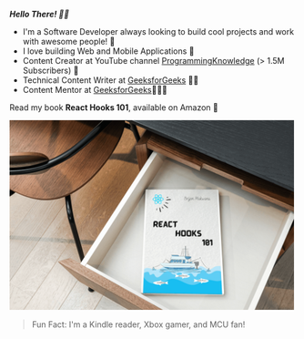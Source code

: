 ***Hello There! ✌🏻***

- I'm a Software Developer always looking to build cool projects and work with awesome people! 🧪
- I love building Web and Mobile Applications 📱
- Content Creator at YouTube channel [ProgrammingKnowledge](https://www.youtube.com/watch?v=fLanCWsjGrk&list=PLS1QulWo1RIb_tyiPyOghZu_xSiCkB1h4) (> 1.5M Subscribers) 🎥
- Technical Content Writer at [GeeksforGeeks](https://auth.geeksforgeeks.org/user/brijenMakwana/articles) ✍🏻
- Content Mentor at [GeeksforGeeks](https://www.geeksforgeeks.org/videos/quiz-application-in-react-native-with-expo-cli/)🧑🏻‍🏫

Read my book **React Hooks 101**, available on Amazon 📕

<a href="https://www.amazon.com/dp/B0BP83H43T/ref=sr_1_1?crid=3SMKDCSQYS8KG&keywords=react+hook+101&qid=1670392435&sprefix=react+hook+101%2Caps%2C251&sr=8-1"><img src="./React_Hooks_101.png" style=" width:500px ;"></a>


>Fun Fact: I'm a Kindle reader, Xbox gamer, and MCU fan!

<!---
BrijenMakwana/BrijenMakwana is a ✨ special ✨ repository because its `README.md` (this file) appears on your GitHub profile.
You can click the Preview link to take a look at your changes.
--->
